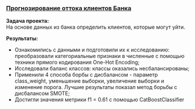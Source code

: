 ### [Прогнозирование оттока клиентов Банка](https://github.com/chusovalex/DataScienceProjects/blob/main/project_05/project_05_churn_model.ipynb)

**Задача проекта:**\
На основе данных из банка определить клиентов, которые могут уйти.

**Результаты:**
- Ознакомились с данными и подготовили их к исследованию: преобразовали категориальные признаки в численные с помощью техники прямого кодирования One-Hot Encoding;
- Исследовали баланс классов: классы оказались несбалансированы;
- Применили 4 способа борбы с дисбалансом - параметр class_weight, уменьшение выборки, увеличение выборки и изменение порога. Лучшие результаты показал метод борьбы с дисбалансом SMOTE;
- Достигли значения метрики f1 = 0.61 с помощью CatBoostClassifier
